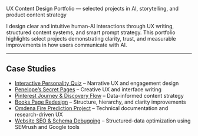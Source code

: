 UX Content Design Portfolio — selected projects in AI, storytelling, and product content strategy

I design clear and intuitive human-AI interactions through UX writing, structured content systems, and smart prompt strategy.
This portfolio highlights select projects demonstrating clarity, trust, and measurable improvements in how users communicate with AI.

---

## Case Studies

- [Interactive Personality Quiz](interactive-personality-quiz.md) – Narrative UX and engagement design  
- [Penelope’s Secret Pages](./penelopes-secret-pages.md) – Creative UX and interface writing  
- [Pinterest Journey & Discovery Flow](./pinterest-journey.md) – Data-informed content strategy  
- [Books Page Redesign](./books-page-redesign.md) – Structure, hierarchy, and clarity improvements  
- [Omdena Fire Prediction Project](./omdena-fire-prediction.md) – Technical documentation and research-driven UX  
- [Website SEO & Schema Debugging](https://github.com/ashleysally00/seo-structured-data-fixes) – Structured-data optimization using SEMrush and Google tools  
 

